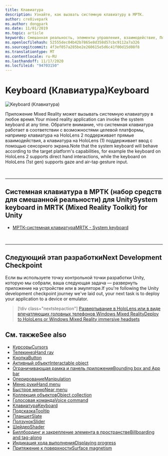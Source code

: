 ```yaml
---
title: Клавиатура
description: Узнайте, как вызвать системную клавиатуру в МРТК.
author: cre8ivepark
ms.author: dongpark
ms.date: 11/01/2019
ms.topic: article
keywords: Смешанная реальность, элементы управления, взаимодействие, Пользовательский интерфейс, UX, гарнитура смешанной реальности, гарнитура Windows Mixed Reality, гарнитура виртуальной реальности, HoloLens, клавиатура, МРТК, набор средств смешанной реальности
ms.openlocfilehash: 52555dec04b42b7865e8d358d57cbc9112a7a326
ms.sourcegitcommit: 4f3ef057a285be2e260615e5d6c41f00d15d08f8
ms.translationtype: MT
ms.contentlocale: ru-RU
ms.lasthandoff: 11/17/2020
ms.locfileid: "94703150"
---
```

# <a name="keyboard"></a><span data-ttu-id="b9d25-104">Keyboard (Клавиатура)</span><span class="sxs-lookup"><span data-stu-id="b9d25-104">Keyboard</span></span>

![Keyboard (Клавиатура)](images/UX_Hero_Keyboard.jpg)

<span data-ttu-id="b9d25-106">Приложение Mixed Reality может вызывать системную клавиатуру в любое время.</span><span class="sxs-lookup"><span data-stu-id="b9d25-106">Your mixed reality application can invoke the system keyboard at any time.</span></span> <span data-ttu-id="b9d25-107">Обратите внимание, что системная клавиатура работает в соответствии с возможностями целевой платформы, например клавиатура на HoloLens 2 поддерживает прямые взаимодействия, а клавиатура на HoloLens (1) поддерживает ввод с помощью сенсорного экрана.</span><span class="sxs-lookup"><span data-stu-id="b9d25-107">Note that the system keyboard will behave according to the target platform's capabilities, for example the keyboard on HoloLens 2 supports direct hand interactions, while the keyboard on HoloLens (1st gen) supports gaze and air-tap gesture input.</span></span>


<br>

---

## <a name="system-keyboard-in-mrtk-mixed-reality-toolkit-for-unity"></a><span data-ttu-id="b9d25-108">Системная клавиатура в МРТК (набор средств для смешанной реальности) для Unity</span><span class="sxs-lookup"><span data-stu-id="b9d25-108">System keyboard in MRTK (Mixed Reality Toolkit) for Unity</span></span>

* [<span data-ttu-id="b9d25-109">МРТК-системная клавиатура</span><span class="sxs-lookup"><span data-stu-id="b9d25-109">MRTK - System keyboard</span></span>](https://microsoft.github.io/MixedRealityToolkit-Unity/Documentation/README_SystemKeyboard.html)

<br>

---

## <a name="next-development-checkpoint"></a><span data-ttu-id="b9d25-110">Следующий этап разработки</span><span class="sxs-lookup"><span data-stu-id="b9d25-110">Next Development Checkpoint</span></span>

<span data-ttu-id="b9d25-111">Если вы используете точку контрольной точки разработки Unity, которую мы собрали, ваша следующая задача — развернуть приложение на устройстве или в эмуляторе.</span><span class="sxs-lookup"><span data-stu-id="b9d25-111">If you're following the Unity development checkpoint journey we've laid out, your next task is to deploy your application to a device or emulator.</span></span> 

> [!div class="nextstepaction"]
> [<span data-ttu-id="b9d25-112">Развертывание в HoloLens или в виде впечатляющих головных телефонов Windows Mixed Reality</span><span class="sxs-lookup"><span data-stu-id="b9d25-112">Deploy to HoloLens or Windows Mixed Reality immersive headsets</span></span>](../develop/platform-capabilities-and-apis/using-visual-studio.md)

## <a name="see-also"></a><span data-ttu-id="b9d25-113">См. также</span><span class="sxs-lookup"><span data-stu-id="b9d25-113">See also</span></span>

* [<span data-ttu-id="b9d25-114">Курсоры</span><span class="sxs-lookup"><span data-stu-id="b9d25-114">Cursors</span></span>](cursors.md)
* [<span data-ttu-id="b9d25-115">Телекинез</span><span class="sxs-lookup"><span data-stu-id="b9d25-115">Hand ray</span></span>](point-and-commit.md)
* [<span data-ttu-id="b9d25-116">Кнопка</span><span class="sxs-lookup"><span data-stu-id="b9d25-116">Button</span></span>](button.md)
* [<span data-ttu-id="b9d25-117">Активный объект</span><span class="sxs-lookup"><span data-stu-id="b9d25-117">Interactable object</span></span>](interactable-object.md)
* [<span data-ttu-id="b9d25-118">Ограничивающая рамка и панель приложения</span><span class="sxs-lookup"><span data-stu-id="b9d25-118">Bounding box and App bar</span></span>](app-bar-and-bounding-box.md)
* [<span data-ttu-id="b9d25-119">Оперирование</span><span class="sxs-lookup"><span data-stu-id="b9d25-119">Manipulation</span></span>](direct-manipulation.md)
* [<span data-ttu-id="b9d25-120">Меню руки</span><span class="sxs-lookup"><span data-stu-id="b9d25-120">Hand menu</span></span>](hand-menu.md)
* [<span data-ttu-id="b9d25-121">Быстрое меню</span><span class="sxs-lookup"><span data-stu-id="b9d25-121">Near menu</span></span>](near-menu.md)
* [<span data-ttu-id="b9d25-122">Коллекция объектов</span><span class="sxs-lookup"><span data-stu-id="b9d25-122">Object collection</span></span>](object-collection.md)
* [<span data-ttu-id="b9d25-123">Голосовая команда</span><span class="sxs-lookup"><span data-stu-id="b9d25-123">Voice command</span></span>](voice-input.md)
* [<span data-ttu-id="b9d25-124">Клавиатура</span><span class="sxs-lookup"><span data-stu-id="b9d25-124">Keyboard</span></span>](keyboard.md)
* [<span data-ttu-id="b9d25-125">Подсказка</span><span class="sxs-lookup"><span data-stu-id="b9d25-125">Tooltip</span></span>](tooltip.md)
* [<span data-ttu-id="b9d25-126">Планшет</span><span class="sxs-lookup"><span data-stu-id="b9d25-126">Slate</span></span>](slate.md)
* [<span data-ttu-id="b9d25-127">Ползунок</span><span class="sxs-lookup"><span data-stu-id="b9d25-127">Slider</span></span>](slider.md)
* [<span data-ttu-id="b9d25-128">Шейдер</span><span class="sxs-lookup"><span data-stu-id="b9d25-128">Shader</span></span>](shader.md)
* [<span data-ttu-id="b9d25-129">Биллбординг и закрепление элемента в пространстве</span><span class="sxs-lookup"><span data-stu-id="b9d25-129">Billboarding and tag-along</span></span>](billboarding-and-tag-along.md)
* [<span data-ttu-id="b9d25-130">Индикация хода выполнения</span><span class="sxs-lookup"><span data-stu-id="b9d25-130">Displaying progress</span></span>](progress.md)
* [<span data-ttu-id="b9d25-131">Притяжение к поверхности</span><span class="sxs-lookup"><span data-stu-id="b9d25-131">Surface magnetism</span></span>](surface-magnetism.md)
